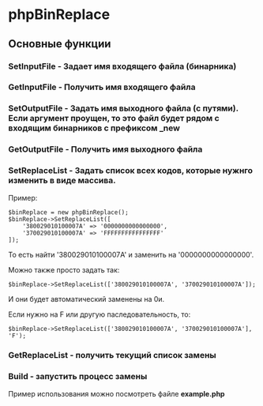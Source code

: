 # phpBinReplace

## Основные функции
### **SetInputFile** - Задает имя входящего файла (бинарника)
### **GetInputFile** - Получить имя входящего файла
### **SetOutputFile** - Задать имя выходного файла (с путями). Если аргумент проущен, то это файл будет рядом с входящим бинарников с префиксом _new
### **GetOutputFile** - Получить имя выходного файла
### **SetReplaceList** - Задать список всех кодов, которые нужнго изменить в виде массива.
Пример:
```
$binReplace = new phpBinReplace();
$binReplace->SetReplaceList([
    '380029010100007A' => '0000000000000000',
    '370029010100007A' => 'FFFFFFFFFFFFFFFF'
]);
```
То есть найти '380029010100007A' и заменить на '0000000000000000'.

Можно также просто задать так:
```
$binReplace->SetReplaceList(['380029010100007A', '370029010100007A']);
```
И они будет автоматический заменены на 0и.

Если нужно на F или другую паследовательность, то:
```
$binReplace->SetReplaceList(['380029010100007A', '370029010100007A'], 'F');
```
### GetReplaceList - получить текущий список замены

### Build - запустить процесс замены

Пример использования можно посмотреть файле **example.php**

